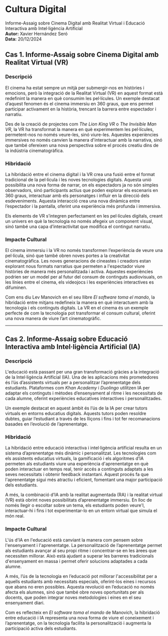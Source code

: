# Cultura Digital  
Informe-Assaig sobre Cinema Digital amb Realitat Virtual i Educació Interactiva amb Intel·ligència Artificial  
**Autor:** Xavier Hernández Seró  
**Data:** 20/12/2024  

## Cas 1. Informe-Assaig sobre Cinema Digital amb Realitat Virtual (VR)

### Descripció

El cinema ha estat sempre un mitjà per submergir-nos en històries i emocions, però la integració de la Realitat Virtual (VR) en aquest format està redefinint la manera en què consumim les pel·lícules. Un exemple destacat d’aquest fenomen és el cinema immersiu en 360 graus, que ens permet participar activament en la història, trencant la barrera entre espectador i narratiu.

Des de la creació de projectes com *The Lion King VR* o *The Invisible Man VR*, la VR ha transformat la manera en què experimentem les pel·lícules, permetent-nos no només veure-les, sinó viure-les. Aquestes experiències immersives no només canvien la manera d'interactuar amb la narrativa, sinó que també ofereixen una nova perspectiva sobre el procés creatiu dins de la indústria cinematogràfica.

### Hibridació

La hibridació entre el cinema digital i la VR crea una fusió entre el format tradicional de la pel·lícula i les noves tecnologies digitals. Aquesta unió possibilita una nova forma de narrar, on els espectadors ja no són simples observadors, sinó participants actius que poden explorar els escenaris en 360 graus, interactuar amb els personatges i influir en la direcció dels esdeveniments. Aquesta interacció crea una nova dinàmica entre l’espectador i la pantalla, oferint una experiència més profunda i immersiva.

Els elements de VR s’integren perfectament en les pel·lícules digitals, creant un univers en què la tecnologia no només afegeix un component visual, sinó també una capa d’interactivitat que modifica el contingut narratiu.

### Impacte Cultural

El cinema immersiu i la VR no només transformen l’experiència de veure una pel·lícula, sinó que també obren noves portes a la creativitat cinematogràfica. Les noves generacions de cineastes i creadors estan explorant nous formats narratius que permeten a l'espectador viure històries de manera més personalitzada i activa. Aquestes experiències podrien ser un model per al futur del consum de continguts audiovisuals, on les línies entre el cinema, els videojocs i les experiències interactives es difuminen.

Com ens diu Lev Manovich en el seu llibre *El software toma el mando*, la hibridació entre mitjans redefineix la manera en què interactuem amb la tecnologia i els continguts digitals. La VR en el cinema és un exemple perfecte de com la tecnologia pot transformar el consum cultural, oferint una nova manera de viure l’art cinematogràfic.


---

## Cas 2. Informe-Assaig sobre Educació Interactiva amb Intel·ligència Artificial (IA)

### Descripció

L'educació està passant per una gran transformació gràcies a la integració de la Intel·ligència Artificial (IA). Una de les aplicacions més prometedores és l’ús d’assistents virtuals per a personalitzar l’aprenentatge dels estudiants. Plataformes com *Khan Academy* i *Duolingo* utilitzen IA per adaptar els continguts i mètodes d’ensenyament al ritme i les necessitats de cada alumne, oferint experiències educatives interactives i personalitzades.

Un exemple destacat en aquest àmbit és l’ús de la IA per crear tutors virtuals en entorns educatius digitals. Aquests tutors poden resoldre dubtes, guiar l’estudiant a través de les lliçons i fins i tot fer recomanacions basades en l’evolució de l’aprenentatge.

### Hibridació

La hibridació entre educació interactiva i intel·ligència artificial resulta en un sistema d’aprenentatge més dinàmic i personalitzat. Les tecnologies com els assistents educatius virtuals, la gamificació i els algoritmes d’IA permeten als estudiants viure una experiència d'aprenentatge en què poden interactuar en temps real, tenir accés a continguts adaptats a les seves necessitats i obtenir feedback instantani. Aquest procés fa que l'aprenentatge sigui més atractiu i eficient, fomentant una major participació dels estudiants.

A més, la combinació d’IA amb la realitat augmentada (RA) i la realitat virtual (VR) està obrint noves possibilitats d’aprenentatge immersiu. En lloc de només llegir o escoltar sobre un tema, els estudiants poden veure'l, interactuar-hi i fins i tot experimentar-lo en un entorn virtual que simula el món real.

### Impacte Cultural

L'ús d’IA en l'educació està canviant la manera com pensem sobre l'ensenyament i l'aprenentatge. La personalització de l’aprenentatge permet als estudiants avançar al seu propi ritme i concentrar-se en les àrees que necessiten millorar. Això està ajudant a superar les barreres tradicionals d'ensenyament en massa i permet oferir solucions adaptades a cada alumne.

A més, l’ús de la tecnologia en l’educació pot millorar l'accessibilitat per a aquells estudiants amb necessitats especials, oferint-los eines i recursos que abans no eren possibles. Aquesta revolució en l’educació no només afecta els alumnes, sinó que també obre noves oportunitats per als docents, que poden integrar noves metodologies i eines en el seu ensenyament diari.

Com es reflecteix en *El software toma el mando* de Manovich, la hibridació entre educació i IA representa una nova forma de viure el coneixement i l’aprenentatge, on la tecnologia facilita la personalització i augmenta la participació activa dels estudiants.

